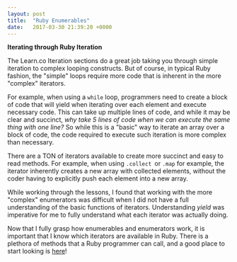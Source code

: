 ```yaml
---
layout: post
title:  "Ruby Enumerables"
date:   2017-03-30 21:39:20 +0000
---
```



**Iterating through Ruby Iteration**

The Learn.co Iteration sections do a great job taking you through simple iteration to complex looping constructs. But of course, in typical Ruby fashion, the "simple" loops require more code that is inherent in the more "complex" iterators. 

For example, when using a `while` loop, programmers need to create a block of code that will yield when iterating over each element and execute necessary code. This can take up multiple lines of code, and while it may be clear and succinct, *why take 5 lines of code when we can execute the same thing with one line?* So while this is a "basic" way to iterate an array over a block of code, the code required to execute such iteration is more complex than necessary.

There are a TON of iterators available to create more succinct and easy to read methods. For example, when using `.collect `or `.map` for example, the iterator inherently creates a new array with collected elements, without the coder having to explicitly push each element into a new array. 

While working through the lessons, I found that working with the more "complex" enumerators was difficult when I did not have a full understanding of the basic functions of iterators. Understanding *yield* was imperative for me to fully understand what each iterator was actually doing. 

Now that I fully grasp how enumerables and enumerators work, it is important that I know which iterators are available in Ruby. There is a plethora of methods that a Ruby programmer can call, and a good place to start looking is [here](http://ruby-doc.org/core-2.2.3/Enumerable.html)! 
